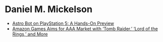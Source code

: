 # Daniel M. Mickelson
- [Astro Bot on PlayStation 5: A Hands-On Preview](https://medium.com/p/21779db71734)
- [Amazon Games Aims for AAA Market with ‘Tomb Raider,’ ‘Lord of the Rings,’ and More](https://medium.com/p/a60cd7ca9586)
